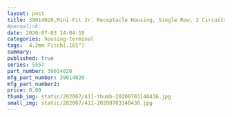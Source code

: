 ```yaml
---
layout: post
title: 39014020,Mini-Fit Jr. Receptacle Housing, Single Row, 2 Circuits, UL 94V-2, Natural
#permalink: 
date: 2020-07-03 14:04:10
categories: housing-terminal
tags:  4.2mm Pitch(.165")
summary: 
published: true 
series: 5557
part_number: 39014020
mfg_part_number: 39014020
mfg_part_number2: 
price: 0.00
thumb_img: static/202007/411-thumb-20200703140436.jpg
small_img: static/202007/411-20200703140436.jpg
---
```



